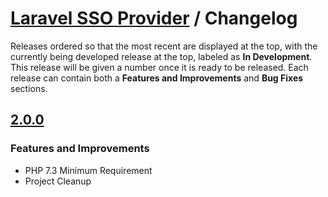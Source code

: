 # [Laravel SSO Provider](./README.md) / Changelog

Releases ordered so that the most recent are displayed at the top, with the currently being developed release at the top, labeled as **In Development**. This release will be given a number once it is ready to be released. Each release can contain both a **Features and Improvements** and **Bug Fixes** sections.

## [2.0.0](https://github.com/dbtedman/laravel-sso-provider/releases/tag/2.0.0)

### Features and Improvements

-   PHP 7.3 Minimum Requirement
-   Project Cleanup
